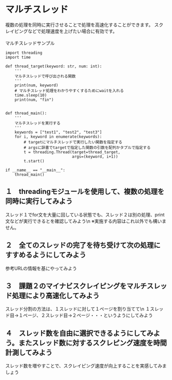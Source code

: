 # マルチスレッド
複数の処理を同時に実行させることで処理を高速化することができます。
スクレイピングなどで処理速度を上げたい場合に有効です。<br>
<br>
マルチスレッドサンプル<br>
```
import threading
import time

def thread_target(keyword: str, num: int):
    '''
    マルチスレッドで呼び出される関数
    '''
    print(num, keyword)
    # マルチスレッド処理をわかりやすくするためにwaitを入れる
    time.sleep(10)
    print(num, "fin")
    

def thread_main():
    '''
    マルチスレッドを実行する
    '''
    keywords = ["test1", "test2", "test3"]
    for i, keyword in enumerate(keywords):
        # targetにマルチスレッドで実行したい関数を指定する
        # argsに辞書でtargetで指定した関数の引数を配列かタプルで指定する
        t = threading.Thread(target=thread_target, 
                             args=(keyword, i+1))
        t.start()

if __name__ == "__main__":
    thread_main()
```

## １　threadingモジュールを使用して、複数の処理を同時に実行してみよう
スレッド１でfor文を大量に回している状態でも、スレッド２は別の処理、print文などが実行できるとを確認してみよう\n
※実施する内容はこれ以外でも構いません。

## ２　全てのスレッドの完了を待ち受けて次の処理にすすめるようにしてみよう
参考URLの情報を基にやってみよう

## ３　課題２のマイナビスクレイピングをマルチスレッド処理により高速化してみよう
スレッド分割の方法は、１スレッドに対して１ページを割り当てて\n
１スレッド目→１ページ、２スレッド目→２ページ・・・というようにしてみよう

## ４　スレッド数を自由に選択できるようにしてみよう。またスレッド数に対するスクレピング速度を時間計測してみよう
スレッド数を増やすことで、スクレイピング速度が向上することを実感してみましょう
